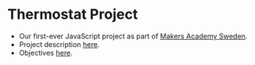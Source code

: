 # Thermostat Project

* Our first-ever JavaScript project as part of [Makers Academy Sweden](http://www.makersacademy.se/).
* Project description [here](https://github.com/MakersSweden/course/blob/master/thermostat/thermostat.md).
* Objectives [here](https://github.com/MakersSweden/course/blob/master/thermostat/learning_objectives.md).
